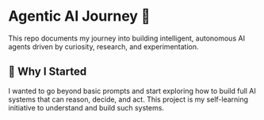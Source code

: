 # Agentic AI Journey 🚀

This repo documents my journey into building intelligent, autonomous AI agents driven by curiosity, research, and experimentation.

## 🌱 Why I Started
I wanted to go beyond basic prompts and start exploring how to build full AI systems that can reason, decide, and act. This project is my self-learning initiative to understand and build such systems.
